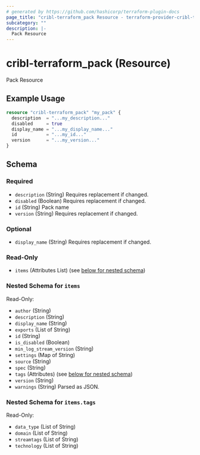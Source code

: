 ```yaml
---
# generated by https://github.com/hashicorp/terraform-plugin-docs
page_title: "cribl-terraform_pack Resource - terraform-provider-cribl-terraform"
subcategory: ""
description: |-
  Pack Resource
---
```


# cribl-terraform_pack (Resource)

Pack Resource

## Example Usage

```terraform
resource "cribl-terraform_pack" "my_pack" {
  description  = "...my_description..."
  disabled     = true
  display_name = "...my_display_name..."
  id           = "...my_id..."
  version      = "...my_version..."
}
```

<!-- schema generated by tfplugindocs -->
## Schema

### Required

- `description` (String) Requires replacement if changed.
- `disabled` (Boolean) Requires replacement if changed.
- `id` (String) Pack name
- `version` (String) Requires replacement if changed.

### Optional

- `display_name` (String) Requires replacement if changed.

### Read-Only

- `items` (Attributes List) (see [below for nested schema](#nestedatt--items))

<a id="nestedatt--items"></a>
### Nested Schema for `items`

Read-Only:

- `author` (String)
- `description` (String)
- `display_name` (String)
- `exports` (List of String)
- `id` (String)
- `is_disabled` (Boolean)
- `min_log_stream_version` (String)
- `settings` (Map of String)
- `source` (String)
- `spec` (String)
- `tags` (Attributes) (see [below for nested schema](#nestedatt--items--tags))
- `version` (String)
- `warnings` (String) Parsed as JSON.

<a id="nestedatt--items--tags"></a>
### Nested Schema for `items.tags`

Read-Only:

- `data_type` (List of String)
- `domain` (List of String)
- `streamtags` (List of String)
- `technology` (List of String)

